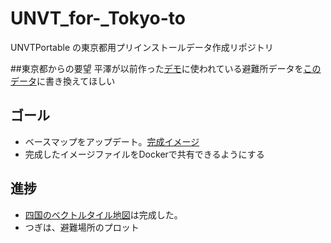 # UNVT_for-_Tokyo-to
UNVTPortable の東京都用プリインストールデータ作成リポジトリ

##東京都からの要望 
平澤が以前作った[デモ](https://furuhashilab.github.io/URBAN-DATA-CHALLENGE/)に使われている避難所データを[このデータ](https://catalog.data.metro.tokyo.lg.jp/dataset/t000003d0000000093?fbclid=IwAR161ryLVT9inlhWamjFwn8G_MFvCO49x17cdQbehiSHiKItGPD62N6ErZ4)に書き換えてほしい

## ゴール
- ベースマップをアップデート。[完成イメージ](https://yuiseki.github.io/vector-tile-builder/)
- 完成したイメージファイルをDockerで共有できるようにする

## 進捗
- [四国のベクトルタイル地図]()は完成した。
- つぎは、避難場所のプロット
